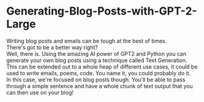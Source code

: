 # Generating-Blog-Posts-with-GPT-2-Large
Writing blog posts and emails can be tough at the best of times.  
There's got to be a better way right?   
Well, there is. Using the amazing AI power of GPT2 and Python you can generate your own blog posts using a technique called Text Generation. 
This can be extended out to a whole heap of different use cases, it could be used to write emails, poems, code. You name it, you could probably do it.  
In this case, we're focused on blog posts though. 
You'll be able to pass through a simple sentence and have a whole chunk of text output that you can then use on your blog!
